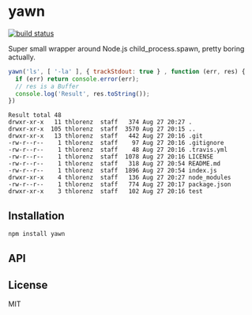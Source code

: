 # yawn
[![build status](https://secure.travis-ci.org/thlorenz/yawn.png)](http://travis-ci.org/thlorenz/yawn)

Super small wrapper around Node.js child_process.spawn, pretty boring actually.

```js
yawn('ls', [ '-la' ], { trackStdout: true } , function (err, res) {
  if (err) return console.error(err);
  // res is a Buffer
  console.log('Result', res.toString());    
})
```

```
Result total 48
drwxr-xr-x   11 thlorenz  staff   374 Aug 27 20:27 .
drwxr-xr-x  105 thlorenz  staff  3570 Aug 27 20:15 ..
drwxr-xr-x   13 thlorenz  staff   442 Aug 27 20:16 .git
-rw-r--r--    1 thlorenz  staff    97 Aug 27 20:16 .gitignore
-rw-r--r--    1 thlorenz  staff    48 Aug 27 20:16 .travis.yml
-rw-r--r--    1 thlorenz  staff  1078 Aug 27 20:16 LICENSE
-rw-r--r--    1 thlorenz  staff   318 Aug 27 20:54 README.md
-rw-r--r--    1 thlorenz  staff  1896 Aug 27 20:54 index.js
drwxr-xr-x    4 thlorenz  staff   136 Aug 27 20:27 node_modules
-rw-r--r--    1 thlorenz  staff   774 Aug 27 20:17 package.json
drwxr-xr-x    3 thlorenz  staff   102 Aug 27 20:16 test
```

## Installation

    npm install yawn

## API


## License

MIT
